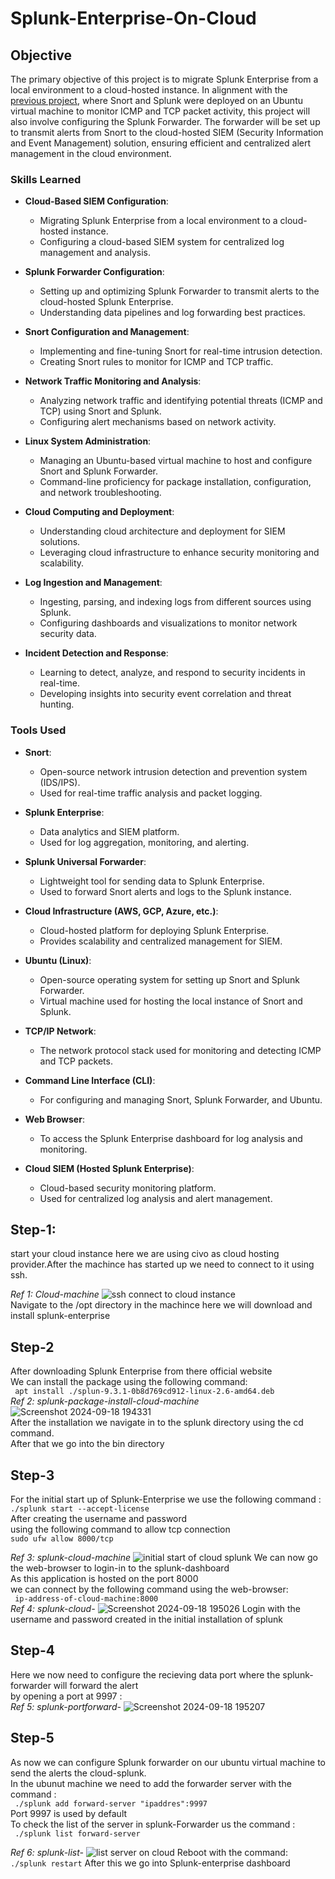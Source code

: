 
# Splunk-Enterprise-On-Cloud

## Objective

The primary objective of this project is to migrate Splunk Enterprise from a local environment to a cloud-hosted instance. In alignment with the <a href="https://github.com/aounali720/snort-project/blob/main/Splunk-forwarder-and-splunk-enterprise.md">previous project</a>, where Snort and Splunk were deployed on an Ubuntu virtual machine to monitor ICMP and TCP packet activity, this project will also involve configuring the Splunk Forwarder. The forwarder will be set up to transmit alerts from Snort to the cloud-hosted SIEM (Security Information and Event Management) solution, ensuring efficient and centralized alert management in the cloud environment.

### Skills Learned
- **Cloud-Based SIEM Configuration**:
  - Migrating Splunk Enterprise from a local environment to a cloud-hosted instance.
  - Configuring a cloud-based SIEM system for centralized log management and analysis.

- **Splunk Forwarder Configuration**:
  - Setting up and optimizing Splunk Forwarder to transmit alerts to the cloud-hosted Splunk Enterprise.
  - Understanding data pipelines and log forwarding best practices.

- **Snort Configuration and Management**:
  - Implementing and fine-tuning Snort for real-time intrusion detection.
  - Creating Snort rules to monitor for ICMP and TCP traffic.

- **Network Traffic Monitoring and Analysis**:
  - Analyzing network traffic and identifying potential threats (ICMP and TCP) using Snort and Splunk.
  - Configuring alert mechanisms based on network activity.

- **Linux System Administration**:
  - Managing an Ubuntu-based virtual machine to host and configure Snort and Splunk Forwarder.
  - Command-line proficiency for package installation, configuration, and network troubleshooting.

- **Cloud Computing and Deployment**:
  - Understanding cloud architecture and deployment for SIEM solutions.
  - Leveraging cloud infrastructure to enhance security monitoring and scalability.

- **Log Ingestion and Management**:
  - Ingesting, parsing, and indexing logs from different sources using Splunk.
  - Configuring dashboards and visualizations to monitor network security data.

- **Incident Detection and Response**:
  - Learning to detect, analyze, and respond to security incidents in real-time.
  - Developing insights into security event correlation and threat hunting.

### Tools Used
- **Snort**:
  - Open-source network intrusion detection and prevention system (IDS/IPS).
  - Used for real-time traffic analysis and packet logging.

- **Splunk Enterprise**:
  - Data analytics and SIEM platform.
  - Used for log aggregation, monitoring, and alerting.
  
- **Splunk Universal Forwarder**:
  - Lightweight tool for sending data to Splunk Enterprise.
  - Used to forward Snort alerts and logs to the Splunk instance.

- **Cloud Infrastructure (AWS, GCP, Azure, etc.)**:
  - Cloud-hosted platform for deploying Splunk Enterprise.
  - Provides scalability and centralized management for SIEM.

- **Ubuntu (Linux)**:
  - Open-source operating system for setting up Snort and Splunk Forwarder.
  - Virtual machine used for hosting the local instance of Snort and Splunk.

- **TCP/IP Network**:
  - The network protocol stack used for monitoring and detecting ICMP and TCP packets.

- **Command Line Interface (CLI)**:
  - For configuring and managing Snort, Splunk Forwarder, and Ubuntu.
  
- **Web Browser**:
  - To access the Splunk Enterprise dashboard for log analysis and monitoring.
  
- **Cloud SIEM (Hosted Splunk Enterprise)**:
  - Cloud-based security monitoring platform.
  - Used for centralized log analysis and alert management.


## Step-1:
start your cloud instance here we are using civo as cloud hosting provider.After the machince has started up we need to connect to it using ssh.<br>

*Ref 1: Cloud-machine*
![ssh connect to cloud instance](https://github.com/user-attachments/assets/100d29d6-83d7-4d2f-8d9c-7329fd3c64c7)
<br>
Navigate to the /opt directory in the machince here we will download and install splunk-enterprise <br>
## Step-2
After downloading Splunk Enterprise from there official website<br>
We can install the package using the following command:<br>
`` apt install ./splun-9.3.1-0b8d769cd912-linux-2.6-amd64.deb``<br>
*Ref 2: splunk-package-install-cloud-machine*
![Screenshot 2024-09-18 194331](https://github.com/user-attachments/assets/6a91ae89-0c4f-434b-a9f4-6ca29adde97e)<br>
After the installation we navigate in to the splunk directory using the cd command.<br>
After that we go into the bin directory<br>
## Step-3
For the initial start up of Splunk-Enterprise we use the following command :<br>
`` ./splunk start --accept-license ``<br>
After creating the username and password <br>
using the following command to allow tcp connection <br>
``sudo ufw allow 8000/tcp``

*Ref 3: splunk-cloud-machine*
![initial start of cloud splunk](https://github.com/user-attachments/assets/d83ff489-27f4-4d27-80bd-360db7100fd4)
We can now go the web-browser to login-in to the splunk-dashboard<br>
As this application is hosted on the port 8000<br>
we can connect by the following command using the web-browser:<br>
`` ip-address-of-cloud-machine:8000``<br>
*Ref 4: splunk-cloud-*
![Screenshot 2024-09-18 195026](https://github.com/user-attachments/assets/76012a4b-4276-4bc2-90b3-ba0374e0d59a)
Login with the username and password created in the initial installation of splunk<br>
## Step-4
Here we now need to configure the recieving data port where the splunk-forwarder will forward the alert<br>
by opening a port at 9997 :<br>
*Ref 5: splunk-portforward-*
![Screenshot 2024-09-18 195207](https://github.com/user-attachments/assets/e4cbce8d-5c01-4390-86e0-c9b116e43a85)
## Step-5
As now we can configure Splunk forwarder on our ubuntu virtual machine to send the alerts the cloud-splunk.<br>
In the ubunut machine we need to add the forwarder server with the command :<br>
`` ./splunk add forward-server "ipaddres":9997``<br>
Port 9997 is used by default <br>
To check the list of the server in splunk-Forwarder us the command :<br>
`` ./splunk list forward-server``<br>

*Ref 6: splunk-list-*
![list server on cloud](https://github.com/user-attachments/assets/7a692f52-d03e-415c-a908-7869aa98ef7e)
Reboot with the command:<br>
``./splunk restart``
After this we go into Splunk-enterprise dashboard<br>
